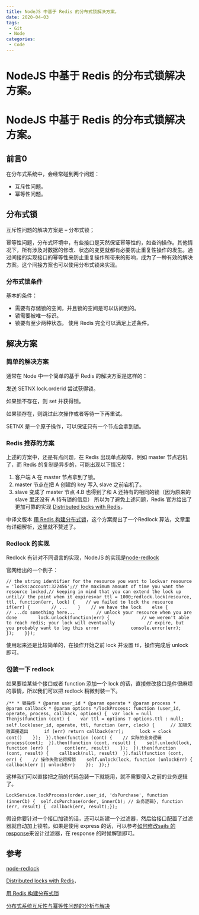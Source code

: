 ```yaml
---
title: NodeJS 中基于 Redis 的分布式锁解决方案。
date: 2020-04-03
tags:
 - Git
 - Node
categories: 
 - Code
---
```


# NodeJS 中基于 Redis 的分布式锁解决方案。



# NodeJS 中基于 Redis 的分布式锁解决方案。

## 前言0

在分布式系统中，会经常碰到两个问题：

* 互斥性问题。
* 幂等性问题。
## 分布式锁

互斥性问题的解决方案是 – 分布式锁； 

幂等性问题，分布式环境中，有些接口是天然保证幂等性的，如查询操作。其他情况下，所有涉及对数据的修改、状态的变更就都有必要防止重复性操作的发生。通过间接的实现接口的幂等性来防止重复操作所带来的影响，成为了一种有效的解决方案。这个间接方案也可以使用分布式锁来实现。

### 分布式锁条件

基本的条件：

* 需要有存储锁的空间，并且锁的空间是可以访问到的。
* 锁需要被唯一标识。
* 锁要有至少两种状态。
使用 Redis 完全可以满足上述条件。

## 解决方案

### 简单的解决方案

通常在 Node 中一个简单的基于 Redis 的解决方案是这样的： 

发送 SETNX lock.orderid 尝试获得锁。 

如果锁不存在，则 set 并获得锁。 

如果锁存在，则跳过此次操作或者等待一下再重试。

SETNX 是一个原子操作，可以保证只有一个节点会拿到锁。

### Redis 推荐的方案

上述的方案中，还是有点问题，在 Redis 出现单点故障，例如 master 节点宕机了，而 Redis 的复制是异步的，可能出现以下情况：

1. 客户端 A 在 master 节点拿到了锁。
2. master 节点在把 A 创建的 key 写入 slave 之前宕机了。
3. slave 变成了 master 节点 4.B 也得到了和 A 还持有的相同的锁（因为原来的 slave 里还没有 A 持有锁的信息）
所以为了避免上述问题，Redis 官方给出了更加可靠的实现 [Distributed locks with Redis](https://redis.io/topics/distlock)， 

中译文版本 [用 Redis 构建分布式锁](http://ifeve.com/redis-lock/)，这个方案提出了一个Redlock 算法，文章里有详细解析，这里就不赘述了。

### Redlock 的实现

Redlock 有针对不同语言的实现，NodeJS 的实现是[node-redlock](https://github.com/mike-marcacci/node-redlock)

 官网给出的一个例子：

```
// the string identifier for the resource you want to lockvar resource = 'locks:account:322456';// the maximum amount of time you want the resource locked,// keeping in mind that you can extend the lock up until// the point when it expiresvar ttl = 1000;redlock.lock(resource, ttl, function(err, lock) {    // we failed to lock the resource    if(err) {        // ...    }    // we have the lock    else {        // ...do something here...        // unlock your resource when you are done        lock.unlock(function(err) {            // we weren't able to reach redis; your lock will eventually            // expire, but you probably want to log this error            console.error(err);        });    }});
```

使用起来还是比较简单的，在操作开始之前 lock 并设置 ttl，操作完成后 unlock 即可。

### 包装一下 redlock

如果要给某些个接口或者 function 添加一个 lock 的话，直接修改接口是件很麻烦的事情，所以我们可以把 redlock 稍微封装一下。

```
/** * 锁操作 * @param user_id * @param operate * @param process * @param callback * @param options */lockProcess: function (user_id, operate, process, callback, options) {  var lock = null  Thenjs(function (cont) {    var ttl = options ? options.ttl : null;    self.lock(user_id, operate, ttl, function (err, clock) {      // 加锁失败直接退出      if (err) return callback(err);      lock = clock      cont()    });  }).then(function (cont) {    // 实际的业务逻辑    process(cont);  }).then(function (cont, result) {    self.unlock(lock, function (err) {      cont(err, result)    });  }).then(function (cont, result) {    callback(null, result)  }).fail(function (cont, err) {    // 操作失败记得解锁    self.unlock(lock, function (unlockErr) {      callback(err || unlockErr)    });  });}
```

这样我们可以直接把之前的代码包装一下就能用，就不需要侵入之前的业务逻辑了。

```
LockService.lockProcess(order.user_id, 'dsPurchase', function (innerCb) {  self.dsPurchase(order, innerCb); // 业务逻辑}, function (err, result) {  callback(err, result);});
```

假设你要针对一个接口加锁的话，还可以新建一个过滤器，然后给接口配置了过滤器就自动加上锁啦。如果是使用 express 的话，可以参考[如何修改sails 的 response](http://myfjdthink.applinzi.com/?p=873)来设计过滤器，在 response 的时候解锁即可。

## 参考

[node-redlock](https://github.com/mike-marcacci/node-redlock)

[Distributed locks with Redis](https://redis.io/topics/distlock)， 

[用 Redis 构建分布式锁](http://ifeve.com/redis-lock/)

[分布式系统互斥性与幂等性问题的分析与解决](https://zhuanlan.zhihu.com/p/22820761)


